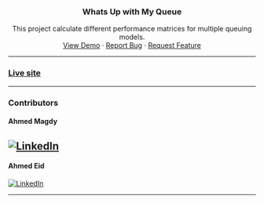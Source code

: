 <p align="center">

<h3 align="center">Whats Up with My Queue</h3>
<p align="center">
This project calculate different performance matrices for multiple queuing models.
<br />
<a href="https://algograph.github.io/Queuing-theory/">View Demo</a>
·
<a href="https://github.com/ahmedhem/AlgoGraph/issues">Report Bug</a>
·
<a href="https://github.com/ahmedhem/AlgoGraph/issues">Request Feature</a>
</p>

---


[comment]: <> (refrence links)
[linkedin-shield]: https://img.shields.io/badge/-LinkedIn-black.svg?style=for-the-badge&logo=linkedin&colorB=066
[linkedin-url-e]: https://linkedin.com/in/ahmedeid12
[linkedin-url-m]: https://linkedin.com/in/eng-ahmedmagdy

### [Live site](https://algograph.github.io/Queuing-theory/)

---
### Contributors

#### Ahmed Magdy
[![LinkedIn][linkedin-shield]][linkedin-url-m]
----

#### Ahmed Eid
[![LinkedIn][linkedin-shield]][linkedin-url-e]

----
